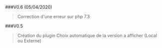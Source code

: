 ###V0.6 (05/04/2020)
>    
>    Correction d'une erreur sur php 7.3

###V0.5
>    Création du plugin
>    Choix automatique de la version a afficher (Local ou Externe) 